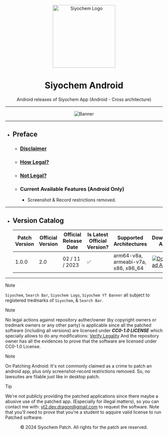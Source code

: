 <p align="center">
  <a href="https://dragon.edu.lk/Siyochem">
    <img src="https://github.com/user-attachments/assets/9c75cf3b-0176-4516-a343-45ed1d9fc364" alt="Siyochem Logo" width="200px">
  </a>
</p>


<h1 align="center">Siyochem Android</h1>

<p align="center">
  Android releases of Siyochem App (Android - Cross architecture)
</p>

---

<p align="center">
  <img src="https://github.com/user-attachments/assets/b78e1639-6cfe-494f-a4df-1101dfc78620" alt="Banner">
</p>

---

- ## Preface
  - ### [Disclaimer](https://github.com/Siyochem-Patch#disclaimer)
  - ### [How Legal?](https://github.com/Siyochem-Patch#how-legal)
  - ### [Not Legal?](https://github.com/Siyochem-Patch#not-legal)
  - ### Current Available Features (Android Only)
    - Screenshot & Record restrictions removed.
 
 ---

- ## Version Catalog
    
  | Patch Version | Official Version | Official Release Date | Is Latest Official Version? | Supported Architectures             | Download APK | 
  | ------------- | ---------------- | --------------------- | --------------------------- | ----------------------------------- | ------------ |
  | 1.0.0         | 2.0              | 02 / 11 / 2023        | ✅                         | arm64-v8a, armeabi-v7a, x86, x86_64 | [![Download APK](https://img.shields.io/badge/Download-APK-blue?style=for-the-badge)](https://github.com/Siyochem-Patch/Siyochem-Android/releases/download/1.0.0/Siyochem-1.0.0.apk) |
 

---

> [!NOTE]
> `Siyochem`, `Search Bar`, `Siyochem Logo`, `Siyochem YT Banner` all subject to registered tredmarks of `Siyochem`, & `Search Bar`.

> [!NOTE]
> No legal actions against repository auther/owner (by copyright owners or tredmark owners or any other party) is applicable since all the patched software (including all versions) are licensed under ***CC0-1.0 LICENSE*** which specially allows to do any modifications: [Verify Legality](https://creativecommons.org/publicdomain/zero/1.0/)
> And the repository owner has all the evidences to prove that the software are licensed under CC0-1.0 License.

> [!NOTE]
> On Patching Android: It's not commonly claimed as a crime to patch an android app, plus only screenshot-record restrictions removed. So, no lawsuites are filable just like in desktop patch.

> [!TIP]
> We're not publicly providing the patched applications since there maybe a abusive use of the patched app. (Especially for illegal matters), so you can contact me with: yt2.dev.dragon@gmail.com to request the software.
> Note that you'll need to prove that you're a student to aqquire valid license to run Patched software.

<p align="center">© 2024 Siyochem Patch. All rights for the patch are reserved.</p>
